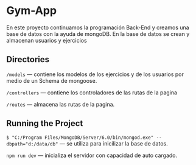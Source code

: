 # Gym-App

En este proyecto continuamos la programación Back-End y creamos una base de datos con la ayuda de mongoDB.
En la base de datos se crean y almacenan usuarios y ejercicios

## Directories

`/models` — contiene los modelos de los ejercicios y de los usuarios por medio de un Schema de mongoose.

`/controllers` — contiene los controladores de las rutas de la pagina

`/routes` — almacena las rutas de la pagina.

## Running the Project

`$ "C:/Program Files/MongoDB/Server/6.0/bin/mongod.exe" --dbpath="d:/data/db"` — se utiliza para inicilizar la base de datos.

`npm run dev` — inicializa el servidor con capacidad de auto cargado.
